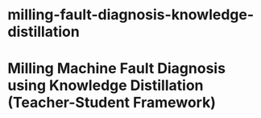 # milling-fault-diagnosis-knowledge-distillation
# Milling Machine Fault Diagnosis using Knowledge Distillation (Teacher-Student Framework)
